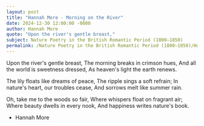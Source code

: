 ```yaml
---
layout: post
title: "Hannah More - Morning on the River"
date: 2024-12-30 12:00:00 -0000
author: Hannah More
quote: "Upon the river's gentle breast,"
subject: Nature Poetry in the British Romantic Period (1800–1850)
permalink: /Nature Poetry in the British Romantic Period (1800–1850)/Hannah More/Hannah More - Morning on the River
---
```


Upon the river's gentle breast,
The morning breaks in crimson hues,
And all the world is sweetness dressed,
As heaven's light the earth renews.

The lily floats like dreams of peace,
The ripple sings a soft refrain;
In nature's heart, our troubles cease,
And sorrows melt like summer rain.

Oh, take me to the woods so fair,
Where whispers float on fragrant air;
Where beauty dwells in every nook,
And happiness writes nature's book.

- Hannah More
